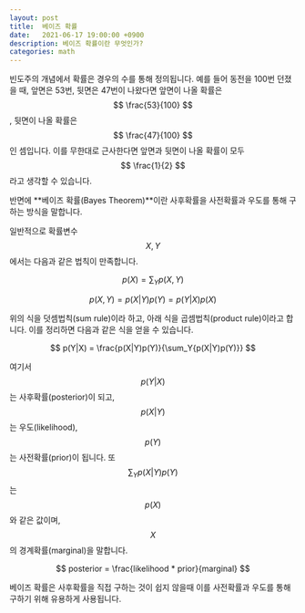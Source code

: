 ```yaml
---
layout: post
title:  베이즈 확률
date:   2021-06-17 19:00:00 +0900
description: 베이즈 확률이란 무엇인가?
categories: math
---
```


빈도주의 개념에서 확률은 경우의 수를 통해 정의됩니다. 예를 들어 동전을 100번 던졌을 때, 앞면은 53번, 뒷면은 47번이 나왔다면 앞면이 나올 확률은 $$ \frac{53}{100} $$, 뒷면이 나올 확률은 $$ \frac{47}{100} $$인 셈입니다. 이를 무한대로 근사한다면 앞면과 뒷면이 나올 확률이 모두 $$ \frac{1}{2} $$라고 생각할 수 있습니다.

반면에 **베이즈 확률(Bayes Theorem)**이란 사후확률을 사전확률과 우도를 통해 구하는 방식을 말합니다.

일반적으로 확률변수 $$ X, Y $$에서는 다음과 같은 법칙이 만족합니다.

$$ p(X) = \sum_Y{p(X, Y)} $$

$$ p(X, Y) = p(X|Y)p(Y) = p(Y|X)p(X) $$

위의 식을 덧셈법칙(sum rule)이라 하고, 아래 식을 곱셈법칙(product rule)이라고 합니다. 이를 정리하면 다음과 같은 식을 얻을 수 있습니다.

$$ p(Y|X) = \frac{p(X|Y)p(Y)}{\sum_Y{p(X|Y)p(Y)}} $$

여기서 $$ p(Y\vert X) $$는 사후확률(posterior)이 되고, $$ p(X\vert Y) $$는 우도(likelihood), $$ p(Y) $$는 사전확률(prior)이 됩니다. 또 $$ \sum_Y{p(X\vert Y)p(Y)} $$는 $$ p(X) $$와 같은 값이며, $$ X $$ 의 경계확률(marginal)을 말합니다.

$$ posterior = \frac{likelihood * prior}{marginal} $$

베이즈 확률은 사후확률을 직접 구하는 것이 쉽지 않을때 이를 사전확률과 우도를 통해 구하기 위해 유용하게 사용됩니다.
